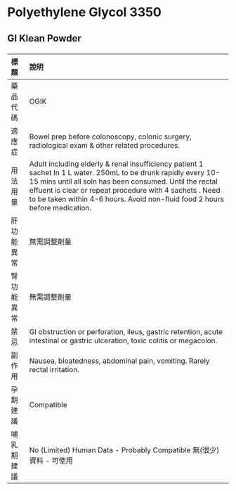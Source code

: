 # Polyethylene Glycol 3350

## GI Klean Powder

##### 

| 標題       | 說明                                                                                                                                                                                                                                                                                                                |
|:-----------|:--------------------------------------------------------------------------------------------------------------------------------------------------------------------------------------------------------------------------------------------------------------------------------------------------------------------|
| 藥品代碼   | OGIK                                                                                                                                                                                                                                                                                                                |
| 適應症     | Bowel prep before colonoscopy, colonic surgery, radiological exam & other related procedures.                                                                                                                                                                                                                       |
| 用法用量   | Adult including elderly & renal insufficiency patient 1 sachet In 1 L water. 250mL to be drunk rapidly every 10-15 mins until all soln has been consumed. Until the rectal effuent is clear or repeat procedure with 4 sachets . Need to be taken within 4-6 hours. Avoid non-fluid food 2 hours before medication. |
| 肝功能異常 | 無需調整劑量                                                                                                                                                                                                                                                                                                        |
| 腎功能異常 | 無需調整劑量                                                                                                                                                                                                                                                                                                        |
| 禁忌       | GI obstruction or perforation, ileus, gastric retention, acute intestinal or gastric ulceration, toxic colitis or megacolon.                                                                                                                                                                                        |
| 副作用     | Nausea, bloatedness, abdominal pain, vomiting. Rarely rectal irritation.                                                                                                                                                                                                                                            |
| 孕期建議   | Compatible                                                                                                                                                                                                                                                                                                          |
| 哺乳期建議 | No (Limited) Human Data - Probably Compatible 無(很少)資料 - 可使用                                                                                                                                                                                                                                                 |

